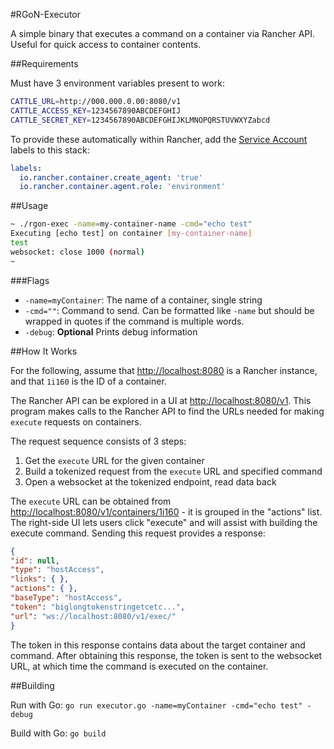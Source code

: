 #RGoN-Executor

A simple binary that executes a command on a container via Rancher API. Useful for quick access to container contents.

##Requirements

Must have 3 environment variables present to work:

```sh
CATTLE_URL=http://000.000.0.00:8080/v1
CATTLE_ACCESS_KEY=1234567890ABCDEFGHIJ
CATTLE_SECRET_KEY=1234567890ABCDEFGHIJKLMNOPQRSTUVWXYZabcd
```

To provide these automatically within Rancher, add the [Service Account](https://docs.rancher.com/rancher/v1.0/en/rancher-services/service-accounts/) labels to this stack:

```yml
labels:
  io.rancher.container.create_agent: 'true'
  io.rancher.container.agent.role: 'environment'
```

##Usage

```sh
~ ./rgon-exec -name=my-container-name -cmd="echo test"
Executing [echo test] on container [my-container-name]
test
websocket: close 1000 (normal)
~
```

###Flags

- `-name=myContainer`: The name of a container, single string
- `-cmd=""`: Command to send. Can be formatted like `-name` but should be wrapped in quotes if the command is multiple words.
- `-debug`: **Optional** Prints debug information

##How It Works

For the following, assume that [http://localhost:8080]() is a Rancher instance, and that `1i160` is the ID of a container.

The Rancher API can be explored in a UI at [http://localhost:8080/v1](). This program makes calls to the Rancher API to find the URLs needed for making `execute` requests on containers.

The request sequence consists of 3 steps:

1. Get the `execute` URL for the given container
1. Build a tokenized request from the `execute` URL and specified command
1. Open a websocket at the tokenized endpoint, read data back

The `execute` URL can be obtained from [http://localhost:8080/v1/containers/1i160]() - it is grouped in the "actions" list. The right-side UI lets users click "execute" and will assist with building the execute command. Sending this request provides a response:

```json
{
"id": null,
"type": "hostAccess",
"links": { },
"actions": { },
"baseType": "hostAccess",
"token": "biglongtokenstringetcetc...",
"url": "ws://localhost:8080/v1/exec/"
}
```

The token in this response contains data about the target container and command. After obtaining this response, the token is sent to the websocket URL, at which time the command is executed on the container.

##Building

Run with Go: `go run executor.go -name=myContainer -cmd="echo test" -debug`

Build with Go: `go build`
